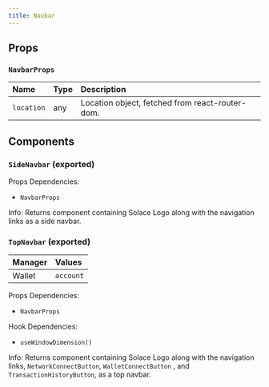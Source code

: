 ```yaml
---
title: Navbar
---
```


## Props

### `NavbarProps`

| Name | Type | Description                                                          |
| :--- | :--- | :------------------------------------------------------------------- |
| `location` | any | Location object, fetched from react-router-dom.

## Components

### `SideNavbar` (exported)

Props Dependencies:

- `NavbarProps`

Info: Returns component containing Solace Logo along with the navigation links as a side navbar.

### `TopNavbar` (exported)

| Manager | Values                                                          |
| :--- | :------------------------------------------------------------------- |
| Wallet | `account`

Props Dependencies:

- `NavbarProps`

Hook Dependencies:

- `useWindowDimension()`

Info: Returns component containing Solace Logo along with the navigation links, `NetworkConnectButton`, `WalletConnectButton` , and `TransactionHistoryButton`, as a top navbar.